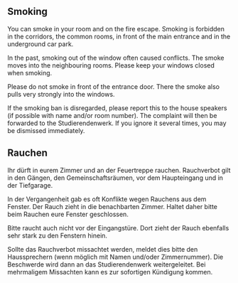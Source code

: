 <!-- English -->
## Smoking
You can smoke in your room and on the fire escape. Smoking is forbidden in the corridors, the common rooms, in front of the main entrance and in the underground car park.

In the past, smoking out of the window often caused conflicts. The smoke moves into the neighbouring rooms. Please keep your windows closed when smoking.

Please do not smoke in front of the entrance door. There the smoke also pulls very strongly into the windows.

If the smoking ban is disregarded, please report this to the house speakers (if possible with name and/or room number). The complaint will then be forwarded to the Studierendenwerk. If you ignore it several times, you may be dismissed immediately.

<!-- Deutsch -->
## Rauchen
Ihr dürft in eurem Zimmer und an der Feuertreppe rauchen. Rauchverbot gilt in den Gängen, den Gemeinschaftsräumen, vor dem Haupteingang und in der Tiefgarage.

In der Vergangenheit gab es oft Konflikte wegen Rauchens aus dem Fenster. Der Rauch zieht in die benachbarten Zimmer. Haltet daher bitte beim Rauchen eure Fenster geschlossen.

Bitte raucht auch nicht vor der Eingangstüre. Dort zieht der Rauch ebenfalls sehr stark zu den Fenstern hinein.

Sollte das Rauchverbot missachtet werden, meldet dies bitte den Haussprechern (wenn möglich mit Namen und/oder Zimmernummer). Die Beschwerde wird dann an das Studierendenwerk weitergeleitet. Bei mehrmaligem Missachten kann es zur sofortigen Kündigung kommen.